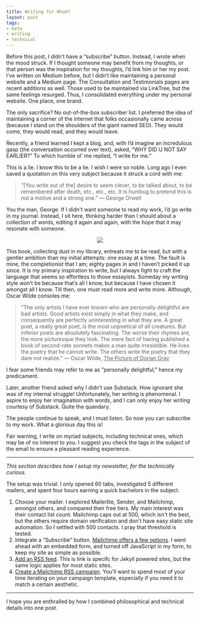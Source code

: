 ```yaml
---
title: Writing for Whom?
layout: post
tags:
- meta
- writing
- technical
---
```


Before this post, I didn’t have a “subscribe” button. Instead, I wrote when the mood struck. If I thought someone may benefit from my thoughts, or that person was the inspiration for my thoughts, I’d link him or her my post. I’ve written on Medium before, but I didn’t like maintaining a personal website and a Medium page. The Consultation and Testimonials pages are recent additions as well. Those used to be maintained via LinkTree, but the same feelings resurged. Thus, I consolidated everything under my personal website. One place, one brand. 

The only sacrifice? No out-of-the-box subscriber list.  I preferred the idea of maintaining a corner of the internet that folks occasionally came across (because I stand on the shoulders of the giant named SEO). They would come, they would read, and they would leave. 

Recently, a friend learned I kept a blog, and, with I’d imagine an incredulous gasp (the conversation occurred over text), asked, “WHY DID U NOT SAY EARLIER?” To which humble ol’ me replied, “I write for me.” 

This is a lie. I know this to be a lie. I wish I were so noble. Long ago I even saved a quotation on this very subject because it struck a cord with me:

> "[You write out of the] desire to seem clever, to be talked about, to be remembered after death, etc., etc., etc. It is humbug to pretend this is not a motive and a strong one." — George Orwell 

You the man, George. If I didn't want someone to read my work, I’d go write in my journal. Instead, I sit here, thinking harder than I should about a collection of words, editing it again and again, with the hope that it may resonate with someone. 

<p align="center">
	<img src="https://chr0nikler.github.io/assets/images/personal_essay_small.png">
</p>


This book, collecting dust in my library, entreats me to be read, but with a gentler ambition than my initial attempts: one essay at a time. The fault is mine, the completionist that I am; eighty pages in and I haven’t picked it up since. It is my primary inspiration to write, but I always fight to craft  the language that seems so effortless to those essayists. Someday my writing style won’t be because that’s all I know, but because I have chosen it amongst all I know. Till then, one must read more and write more. Although, Oscar Wilde consoles me:

> "The only artists I have ever known who are personally delightful are bad artists. Good artists exist simply in what they make, and consequently are perfectly uninteresting in what they are. A great poet, a really great poet, is the most unpoetical of all creatures. But inferior poets are absolutely fascinating. The worse their rhymes are, the more picturesque they look. The mere fact of having published a book of second-rate sonnets makes a man quite irresistible. He lives the poetry that he cannot write. The others write the poetry that they dare not realize." — Oscar Wilde, <u>The Picture of Dorian Gray</u>

I fear some friends may refer to me as "personally delightful," hence my predicament.

Later, another friend asked why I didn’t use Substack. How ignorant she was of my internal struggle! Unfortunately, her writing is phenomenal. I aspire to enjoy her imagination with words, and I can only enjoy her writing courtesy of Substack. Quite the quandary.

The people continue to speak, and I must listen. So now you can subscribe to my work. What a glorious day this is!

Fair warning,  I write on myriad subjects, including technical ones, which may be of no interest to you. I suggest you check the tags in the subject of the email to ensure a pleasant reading experience.

---
*This section describes how I setup my newsletter, for the technically curious.*

The setup was trivial. I only opened 60 tabs, investigated 5 different mailers, and spent four hours earning a quick bachelors in the subject. 

1. Choose your mailer. I explored Mailerlite, Sender, and Mailchimp, amongst others, and compared their free tiers. My main interest was their contact list count.  Mailchimp caps out at 500, which isn't the best, but the others require domain verification and don't have easy static site automation. So I settled with 500 contacts. I pray that threshold is tested.
2. Integrate a “Subscribe” button. [Mailchimp offers a few options](https://eepurl.com/dyikjf). I went ahead with an embedded form, and turned off JavaScript in my form, to keep my site as simple as possible. 
3. [Add an RSS feed](https://jekyllcodex.org/without-plugin/rss-feed/). This is link is specifc for Jekyll powered sites, but the same logic applies for most static sites. 
4. [Create a Mailchimp RSS campaign](https://eepurl.com/dyimLT). You'll want to spend most of your time iterating on your campaign template, especially if you need it to match a certain aesthetic.

---

I hope you are enthralled by how I combined philosophical and technical details into one post.
